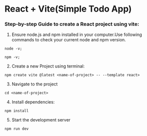 # React + Vite(Simple Todo App)

### Step-by-step Guide to create a React project using vite:

1. Ensure node.js and npm installed in your computer.Use following commands to check your current node and npm version.

```
node -v;

npm -v;
```

2. Create a new Project using terminal:

```
npm create vite @latest <name-of-project> -- --template react>
```

3. Navigate to the project

```
cd <name-of-project>
```

4. Install dependencies:

```
npm install
```

5. Start the development server

```
npm run dev
```
